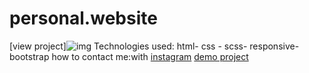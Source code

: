 # personal.website
[view project]![img](https://user-images.githubusercontent.com/125350751/219648141-09e0e68b-16b4-4d45-963d-0a29668cd50b.png)
Technologies used: html- css - scss- responsive-bootstrap
how to contact me:with [instagram](http;//instagram.com/roxana_nsr)
[demo project](https://roxanansr.github.io/personal.website/)
